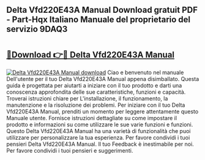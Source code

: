 ## Delta Vfd220E43A Manual Download gratuit PDF - Part-Hqx Italiano Manuale del proprietario del servizio 9DAQ3

# <h2><a href="http://dfavfsr.blite.top/?on=Delta+Vfd220E43A+Manual">🔗Download 👉🔴 Delta Vfd220E43A Manual</a></h2>

[![Delta Vfd220E43A Manual download](https://i.imgur.com/lujVjoI.png)](http://dfavfsr.blite.top/?on=Delta+Vfd220E43A+Manual)
Ciao e benvenuto nel manuale Dell'utente per il tuo Delta Vfd220E43A Manual appena disimballato. Questa guida è progettata per aiutarti a iniziare con il tuo prodotto e darti una conoscenza approfondita delle sue caratteristiche, funzioni e capacità. Troverai istruzioni chiare per L'installazione, il funzionamento, la manutenzione e la risoluzione dei problemi. Per iniziare con il tuo Delta Vfd220E43A Manual, prenditi un momento per leggere attentamente questo Manuale utente. Fornisce istruzioni dettagliate su come impostare il prodotto e informazioni su come utilizzare le sue varie funzioni e funzioni. Questo Delta Vfd220E43A Manual ha una varietà di funzionalità che puoi utilizzare per personalizzare la tua esperienza. Per favore condividi i tuoi pensieri Delta Vfd220E43A Manual. Il tuo Feedback è inestimabile per noi. Per favore condividi i tuoi pensieri e suggerimenti.
